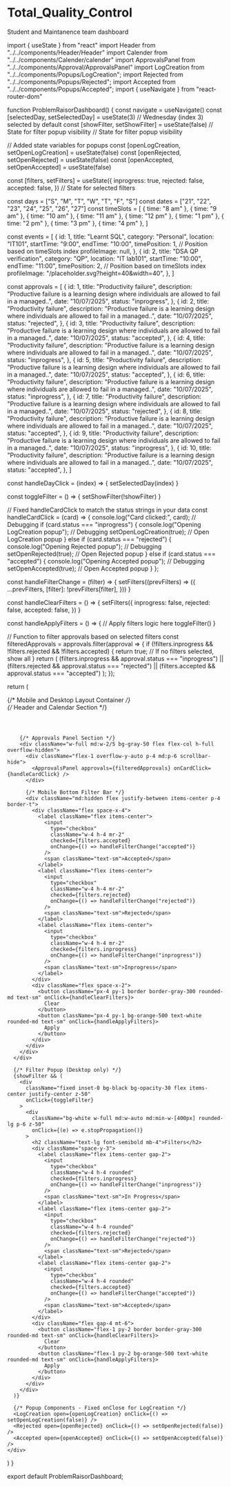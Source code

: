 # Total_Quality_Control
 Student and Maintanence team dashboard

import { useState } from "react"
import Header from "../../components/Header/Header"
import Calender from "../../components/Calender/calender"
import ApprovalsPanel from "../../components/Approval/ApprovalsPanel"
import LogCreation from "../../components/Popups/LogCreation";
import Rejected from "../../components/Popups/Rejected";
import Accepted from "../../components/Popups/Accepted";
import { useNavigate } from "react-router-dom"


function ProblemRaisorDashboard() {
  const navigate = useNavigate()
  const [selectedDay, setSelectedDay] = useState(3) // Wednesday (index 3) selected by default
  const [showFilter, setShowFilter] = useState(false) // State for filter popup visibility // State for filter popup visibility
  
  // Added state variables for popups
  const [openLogCreation, setOpenLogCreation] = useState(false)
  const [openRejected, setOpenRejected] = useState(false)
  const [openAccepted, setOpenAccepted] = useState(false)

  const [filters, setFilters] = useState({
    inprogress: true,
    rejected: false,
    accepted: false,
  }) // State for selected filters

  const days = ["S", "M", "T", "W", "T", "F", "S"]
  const dates = ["21", "22", "23", "24", "25", "26", "27"]
  const timeSlots = [
    { time: "8 am" },
    { time: "9 am" },
    { time: "10 am" },
    { time: "11 am" },
    { time: "12 pm" },
    { time: "1 pm" },
    { time: "2 pm" },
    { time: "3 pm" },
    { time: "4 pm" },
  ]

  const events = [
    {
      id: 1,
      title: "Learnt SQL",
      category: "Personal",
      location: "IT101",
      startTime: "9:00",
      endTime: "10:00",
      timePosition: 1, // Position based on timeSlots index
      profileImage: null,
    },
    {
      id: 2,
      title: "DSA QP verification",
      category: "QP",
      location: "IT lab101",
      startTime: "10:00",
      endTime: "11:00",
      timePosition: 2, // Position based on timeSlots index
      profileImage: "/placeholder.svg?height=40&width=40",
    },
  ]

  const approvals = [
    {
      id: 1,
      title: "Productivity failure",
      description: "Productive failure is a learning design where individuals are allowed to fail in a managed..",
      date: "10/07/2025",
      status: "inprogress",
    },
    {
      id: 2,
      title: "Productivity failure",
      description: "Productive failure is a learning design where individuals are allowed to fail in a managed..",
      date: "10/07/2025",
      status: "rejected",
    },
    {
      id: 3,
      title: "Productivity failure",
      description: "Productive failure is a learning design where individuals are allowed to fail in a managed..",
      date: "10/07/2025",
      status: "accepted",
    },
    {
      id: 4,
      title: "Productivity failure",
      description: "Productive failure is a learning design where individuals are allowed to fail in a managed..",
      date: "10/07/2025",
      status: "inprogress",
    },
    {
      id: 5,
      title: "Productivity failure",
      description: "Productive failure is a learning design where individuals are allowed to fail in a managed..",
      date: "10/07/2025",
      status: "accepted",
    },
    {
      id: 6,
      title: "Productivity failure",
      description: "Productive failure is a learning design where individuals are allowed to fail in a managed..",
      date: "10/07/2025",
      status: "inprogress",
    },
    {
      id: 7,
      title: "Productivity failure",
      description: "Productive failure is a learning design where individuals are allowed to fail in a managed..",
      date: "10/07/2025",
      status: "rejected",
    },
    {
      id: 8,
      title: "Productivity failure",
      description: "Productive failure is a learning design where individuals are allowed to fail in a managed..",
      date: "10/07/2025",
      status: "accepted",
    },
    {
      id: 9,
      title: "Productivity failure",
      description: "Productive failure is a learning design where individuals are allowed to fail in a managed..",
      date: "10/07/2025",
      status: "inprogress",
    },
    {
      id: 10,
      title: "Productivity failure",
      description: "Productive failure is a learning design where individuals are allowed to fail in a managed..",
      date: "10/07/2025",
      status: "accepted",
    },
  ]

  const handleDayClick = (index) => {
    setSelectedDay(index)
  }

  const toggleFilter = () => {
    setShowFilter(!showFilter)
  }

  // Fixed handleCardClick to match the status strings in your data
  const handleCardClick = (card) => {
    console.log("Card clicked:", card); // Debugging
    if (card.status === "inprogress") {
      console.log("Opening LogCreation popup"); // Debugging
      setOpenLogCreation(true); // Open LogCreation popup
    } else if (card.status === "rejected") {
      console.log("Opening Rejected popup"); // Debugging
      setOpenRejected(true); // Open Rejected popup
    } else if (card.status === "accepted") {
      console.log("Opening Accepted popup"); // Debugging
      setOpenAccepted(true); // Open Accepted popup
    }
  };

  const handleFilterChange = (filter) => {
    setFilters((prevFilters) => ({
      ...prevFilters,
      [filter]: !prevFilters[filter],
    }))
  }

  const handleClearFilters = () => {
    setFilters({
      inprogress: false,
      rejected: false,
      accepted: false,
    })
  }

  const handleApplyFilters = () => {
    // Apply filters logic here
    toggleFilter()
  }

  // Function to filter approvals based on selected filters
  const filteredApprovals = approvals.filter(approval => {
    if (!filters.inprogress && !filters.rejected && !filters.accepted) {
      return true; // If no filters selected, show all
    }
    return (
      (filters.inprogress && approval.status === "inprogress") ||
      (filters.rejected && approval.status === "rejected") ||
      (filters.accepted && approval.status === "accepted")
    );
  });

  return (
    <div className="flex flex-col h-screen bg-white overflow-hidden">
      {/* Mobile and Desktop Layout Container */}
      <div className="flex flex-col md:flex-row h-full overflow-hidden">
        {/* Header and Calendar Section */}
        <div className="w-full md:w-4/5 flex flex-col h-full overflow-hidden">
          <div className="p-4 md:p-6">
            <Header username="Kiruthika..." onFilterClick={toggleFilter} />
          </div>
          <div className="flex-1 overflow-y-auto px-4 md:px-6 pb-4 md:pb-6 scrollbar-hide">
            <Calender
              days={days}
              dates={dates}
              timeSlots={timeSlots}
              events={events}
              selectedDay={selectedDay}
              onDayClick={handleDayClick}
            />
          </div>
        </div>

        {/* Approvals Panel Section */}
        <div className="w-full md:w-2/5 bg-gray-50 flex flex-col h-full overflow-hidden">
          <div className="flex-1 overflow-y-auto p-4 md:p-6 scrollbar-hide">
            <ApprovalsPanel approvals={filteredApprovals} onCardClick={handleCardClick} />
          </div>

          {/* Mobile Bottom Filter Bar */}
          <div className="md:hidden flex justify-between items-center p-4 border-t">
            <div className="flex space-x-4">
              <label className="flex items-center">
                <input
                  type="checkbox"
                  className="w-4 h-4 mr-2"
                  checked={filters.accepted}
                  onChange={() => handleFilterChange("accepted")}
                />
                <span className="text-sm">Accepted</span>
              </label>
              <label className="flex items-center">
                <input
                  type="checkbox"
                  className="w-4 h-4 mr-2"
                  checked={filters.rejected}
                  onChange={() => handleFilterChange("rejected")}
                />
                <span className="text-sm">Rejected</span>
              </label>
              <label className="flex items-center">
                <input
                  type="checkbox"
                  className="w-4 h-4 mr-2"
                  checked={filters.inprogress}
                  onChange={() => handleFilterChange("inprogress")}
                />
                <span className="text-sm">Inprogress</span>
              </label>
            </div>
            <div className="flex space-x-2">
              <button className="px-4 py-1 border border-gray-300 rounded-md text-sm" onClick={handleClearFilters}>
                Clear
              </button>
              <button className="px-4 py-1 bg-orange-500 text-white rounded-md text-sm" onClick={handleApplyFilters}>
                Apply
              </button>
            </div>
          </div>
        </div>
      </div>

      {/* Filter Popup (Desktop only) */}
      {showFilter && (
        <div
          className="fixed inset-0 bg-black bg-opacity-30 flex items-center justify-center z-50"
          onClick={toggleFilter}
        >
          <div
            className="bg-white w-full md:w-auto md:min-w-[400px] rounded-lg p-6 z-50"
            onClick={(e) => e.stopPropagation()}
          >
            <h2 className="text-lg font-semibold mb-4">Filters</h2>
            <div className="space-y-3">
              <label className="flex items-center gap-2">
                <input
                  type="checkbox"
                  className="w-4 h-4 rounded"
                  checked={filters.inprogress}
                  onChange={() => handleFilterChange("inprogress")}
                />
                <span className="text-sm">In Progress</span>
              </label>
              <label className="flex items-center gap-2">
                <input
                  type="checkbox"
                  className="w-4 h-4 rounded"
                  checked={filters.rejected}
                  onChange={() => handleFilterChange("rejected")}
                />
                <span className="text-sm">Rejected</span>
              </label>
              <label className="flex items-center gap-2">
                <input
                  type="checkbox"
                  className="w-4 h-4 rounded"
                  checked={filters.accepted}
                  onChange={() => handleFilterChange("accepted")}
                />
                <span className="text-sm">Accepted</span>
              </label>
            </div>
            <div className="flex gap-4 mt-6">
              <button className="flex-1 py-2 border border-gray-300 rounded-md text-sm" onClick={handleClearFilters}>
                Clear
              </button>
              <button className="flex-1 py-2 bg-orange-500 text-white rounded-md text-sm" onClick={handleApplyFilters}>
                Apply
              </button>
            </div>
          </div>
        </div>
      )}

      {/* Popup Components - Fixed onClose for LogCreation */}
      <LogCreation open={openLogCreation} onClick={() => setOpenLogCreation(false)} />
      <Rejected open={openRejected} onClick={() => setOpenRejected(false)} />
      <Accepted open={openAccepted} onClick={() => setOpenAccepted(false)} />
    </div>  
  )
}

export default ProblemRaisorDashboard;